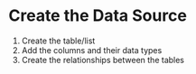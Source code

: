 # Create the Data Source
1. Create the table/list
2. Add the columns and their data types
3. Create the relationships between the tables 
